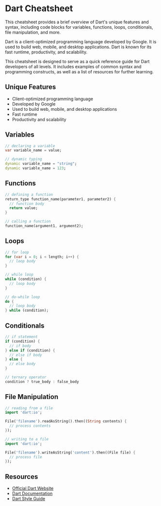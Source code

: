 # Dart Cheatsheet

This cheatsheet provides a brief overview of Dart's unique features and syntax, including code blocks for variables, functions, loops, conditionals, file manipulation, and more.

Dart is a client-optimized programming language developed by Google. It is used to build web, mobile, and desktop applications. Dart is known for its fast runtime, productivity, and scalability.

This cheatsheet is designed to serve as a quick reference guide for Dart developers of all levels. It includes examples of common syntax and programming constructs, as well as a list of resources for further learning.

## Unique Features
- Client-optimized programming language
- Developed by Google
- Used to build web, mobile, and desktop applications
- Fast runtime
- Productivity and scalability

## Variables
```dart
// declaring a variable
var variable_name = value;

// dynamic typing
dynamic variable_name = "string";
dynamic variable_name = 123;
```

## Functions
```dart
// defining a function
return_type function_name(parameter1, parameter2) {
  // function body
  return value;
}

// calling a function
function_name(argument1, argument2);
```

## Loops
```dart
// for loop
for (var i = 0; i < length; i++) {
  // loop body
}

// while loop
while (condition) {
  // loop body
}

// do-while loop
do {
  // loop body
} while (condition);
```

## Conditionals
```dart
// if statement
if (condition) {
  // if body
} else if (condition) {
  // else if body
} else {
  // else body
}

// ternary operator
condition ? true_body : false_body
```

## File Manipulation
```dart
// reading from a file
import 'dart:io';

File('filename').readAsString().then((String contents) {
  // process contents
});

// writing to a file
import 'dart:io';

File('filename').writeAsString('content').then((File file) {
  // process file
});
```

## Resources
- [Official Dart Website](https://dart.dev/)
- [Dart Documentation](https://dart.dev/guides)
- [Dart Style Guide](https://dart.dev/guides/language/effective-dart/style)